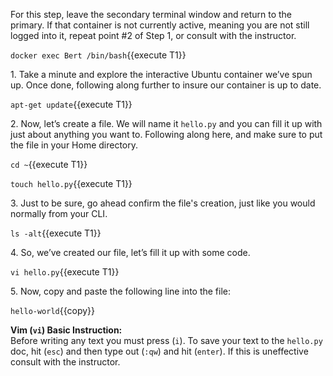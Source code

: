 For this step, leave the secondary terminal window and return to the primary. If that container is not currently active, meaning you are not still logged into it, repeat point #2 of Step 1, or consult with the instructor.

`docker exec Bert /bin/bash`{{execute T1}}

1\. Take a minute and explore the interactive Ubuntu container we’ve spun up. Once done, following along further to insure our container is up to date.

`apt-get update`{{execute T1}}

2\. Now, let’s create a file. We will name it ```hello.py``` and you can fill it up with just about anything you want to. Following along here, and make sure to put the file in your Home directory.

`cd ~`{{execute T1}}

`touch hello.py`{{execute T1}}

3\. Just to be sure, go ahead confirm the file's creation, just like you would normally from your CLI.

`ls -alt`{{execute T1}}

4\. So, we’ve created our file, let’s fill it up with some code. 

`vi hello.py`{{execute T1}}

5\. Now, copy and paste the following line into the file:

`hello-world`{{copy}}

**Vim (`vi`) Basic Instruction:**<br>
Before writing any text you must press (`i`). To save your text to the `hello.py` doc, hit (`esc`) and then type out (`:qw`) and hit (`enter`). If this is uneffective consult with the instructor.
